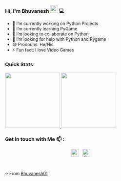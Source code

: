 ### Hi, I'm Bhuvanesh <img src="https://media.giphy.com/media/hvRJCLFzcasrR4ia7z/giphy.gif" width="25px"> 💻
<!--
**Bhuvanesh01/Bhuvanesh01** is a ✨ _special_ ✨ repository because its `README.md` (this file) appears on your GitHub profile. -->
- 🔭 I’m currently working on Python Projects
- 🌱 I’m currently learning PyGame
- 👯 I’m looking to collaborate on Python
- 🤔 I’m looking for help with Python and Pygame
- 😄 Pronouns: He/His
- ⚡ Fun fact: I love Video Games
### Quick Stats:
<a href="https://github.com/AVS1508">
  <img height="180em" src="https://github-readme-stats.vercel.app/api?username=Bhuvanesh01&theme=dark&show_icons=true" />
  <img height="180em" src="https://github-readme-stats.vercel.app/api/top-langs/?username=Bhuvanesh01&theme=dark&layout=compact" />
</a>
<br />

### Get in touch with Me 📫 :

<p align="center">
<a href="https://www.linkedin.com/in/bhuvanesh-mishra/" target="_blank"><img align="center" src="https://cdn.jsdelivr.net/npm/simple-icons@3.1.0/icons/linkedin.svg" alt="raghav_shukl" height="25" width="25" /></a>&nbsp;&nbsp;
<a href="https://twitter.com/bhuvaneshmishra" target="_blank"><img align="center" src="https://cdn.jsdelivr.net/npm/simple-icons@3.0.1/icons/twitter.svg" alt="@_raghavit" height="25" width="25" /></a>&nbsp;&nbsp;
</p>
<br />

⭐️ From [Bhuvanesh01](https://github.com/Bhuvanesh01)

